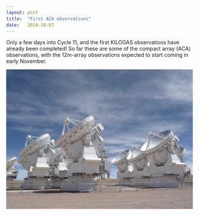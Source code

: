 ```yaml
---
layout: post
title:  "First ACA observations"
date:   2024-10-07
---
```


<p class="intro"><span class="dropcap">O</span>nly a few days into Cycle 11, and the first KILOGAS observations have already been completed!  So far these are some of the compact array (ACA) observations, with the 12m-array observations expected to start coming in early November. </p>

<img src='../assets/img/gallery-images-largeAtacamaCompactArray_large.jpg'>